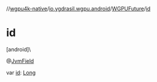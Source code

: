 //[wgpu4k-native](../../../index.md)/[io.ygdrasil.wgpu.android](../index.md)/[WGPUFuture](index.md)/[id](id.md)

# id

[android]\

@[JvmField](https://kotlinlang.org/api/core/kotlin-stdlib/kotlin.jvm/-jvm-field/index.html)

var [id](id.md): [Long](https://kotlinlang.org/api/core/kotlin-stdlib/kotlin/-long/index.html)